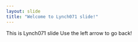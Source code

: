```yaml
---
layout: slide
title: "Welcome to Lynch071 slide!"
---
```


This is Lynch071 slide
Use the left arrow to go back!
